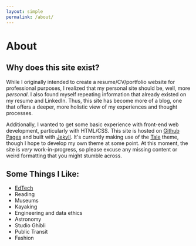```yaml
---
layout: simple
permalink: /about/
---
```


# About

## Why does this site exist?

While I originally intended to create a resume/CV/portfolio website for professional purposes, I realized that my personal site should be, well, more _personal_. I also found myself repeating information that already existed on my resume and LinkedIn. Thus, this site has become more of a blog, one that offers a deeper, more holistic view of my experiences and thought processes. 

Additionally, I wanted to get some basic experience with front-end web development, particularly with HTML/CSS. This site is hosted on [Github Pages](https://pages.github.com) and built with [Jekyll](https://jekyllrb.com). It's currently making use of the [Tale](https://github.com/chesterhow/tale) theme, though I hope to develop my own theme at some point. At this moment, the site is _very_ work-in-progress, so please excuse any missing content or weird formatting that you might stumble across.

## Some Things I Like:

* [EdTech](https://www.tinotrangia.com/2021-12-28/edtech)
* Reading
* Museums
* Kayaking
* Engineering and data ethics
* Astronomy
* Studio Ghibli
* Public Transit
* Fashion
